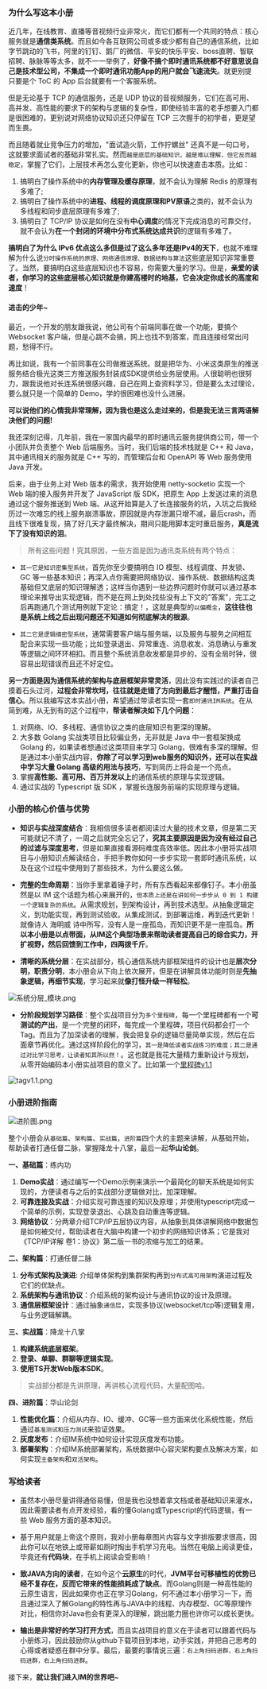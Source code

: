 ### 为什么写这本小册

近几年，在线教育、直播等音视频行业非常火，而它们都有一个共同的特点：核心服务就是**通信类系统**。而且如今各互联网公司或多或少都有自己的通信系统，比如字节跳动的飞书，阿里的钉钉、鹅厂的微信、平安的快乐平安、boss直聘、智联招聘、脉脉等等太多，就不一一举例了，**好像不搞个即时通讯系统都不好意思说自己是技术型公司，不集成一个即时通讯功能App的用户就会飞速流失**。就更别提只要是个 ToC 的 App 后台就要有一个客服系统。

但是无论基于 TCP 的通信服务，还是 UDP 协议的音视频服务，它们在高可用、高并发、高性能的要求下的架构与逻辑的复杂性，即使经验丰富的老手想要入门都是很困难的，更别说对网络协议知识还只停留在 TCP 三次握手的初学者，更是望而生畏。

而且随着就业竞争压力的增加，"面试造火箭，工作拧螺丝" 还真不是一句口号，这就要求面试者的基础非常扎实。然而`越是底层的基础知识，越是难以理解，但它反而越稳定`，掌握了它们，上层技术再怎么变化更新，你也可以快速直击本质。比如：

1. 搞明白了操作系统中的**内存管理及缓存原理**，就不会认为理解 Redis 的原理有多难了;
2. 搞明白了操作系统中的**进程、线程的调度原理和PV原语**之类的，就不会认为多线程和同步底层原理有多难了;
3. 搞明白了 TCP/IP 协议是如何在没有**中心调度**的情况下完成消息的可靠交付，就不会认为**在一个封闭的环境中分布式系统达成共识**的逻辑有多难了。

**搞明白了为什么 IPv6 优点这么多但是过了这么多年还是IPv4的天下**，也就不难理解为什么说`分时操作系统的原理、网络通信原理、数据结构与算法`这些底层知识非常重要了。当然，要搞明白这些底层知识也不容易，你需要大量的学习。但是，**亲爱的读者，你学习的这些底层核心知识就是你建高楼时的地基，它会决定你成长的高度和速度**！

#### 进击的少年~

最近，一个开发的朋友跟我说，他公司有个前端同事在做一个功能，要搞个 Websocket 客户端，但是心跳不会搞，网上也找不到答案，而且连接经常出问题，愁得不行。

再比如说，我有一个前同事在公司做推送系统。就是把华为、小米这类原生的推送服务结合极光这类三方推送服务封装成SDK提供给业务层使用。人很聪明也很努力，跟我说他对长连系统很感兴趣，自己在网上查资料学习，但是要么太过理论，要么就只是一个简单的 Demo，学的很困难也没什么进展。

**可以说他们的心情我非常理解，因为我也是这么走过来的，但是我无法三言两语解决他们的问题!**

我还深刻记得，几年前，我在一家国内最早的即时通讯云服务提供商公司，带一个小团队并负责整个 Web 后端服务。当时，我们后端的技术栈就是 C++ 和 Java，其中通讯相关的服务就是 C++ 写的，而管理后台和 OpenAPI 等 Web 服务使用 Java 开发。

后来，由于业务上对 Web 版本的需求，我开始使用 netty-socketio 实现一个 Web 端的接入服务并开发了 JavaScript 版 SDK，把原生 App 上发送过来的消息通过这个服务推送到 Web 端。从这开始算是入了长连接服务的坑，入坑之后我经历过一次难忘的线上服务崩溃事故，原因就是内存泄漏只增不减，最后crash，而且线下很难复现，搞了好几天才最终解决，期间只能用脚本定时重启服务，**真是流下了没有知识的泪**。

> 所有这些问题！究其原因，一些方面是因为通讯类系统有两个特点：

- `其一它是知识密集型系统`，首先你至少要搞明白 IO 模型、线程调度、并发锁、GC 等一些基本知识；再深入点你需要把网络协议、操作系统、数据结构这类基础但又底层的知识理解透；这样当你遇到一些边界问题时你就可以通过基本理论来推导出实现逻辑，而不是在网上到处找些没有上下文的"答案"，完工之后再跑通几个测试用例就下定论：搞定！，这就是典型的`以偏概全`，**这往往也是系统上线之后出现问题还不知道如何彻底解决的根源**。

- `其二它是逻辑缜密型系统`，通常需要客户端与服务端，以及服务与服务之间相互配合来实现一些功能；比如登录退出、异常重连、消息收发、消息确认与重发等逻辑之间环环相扣。而且整个系统消息收发都是异步的，没有全局时钟，很容易出现错误而且还不好定位。

**另一方面是因为通信系统的架构与底层框架非常灵活**，因此没有实践过的读者自己摸着石头过河，**过程会非常坎坷，往往就是走错了方向到最后才醒悟，严重打击自信心**。所以我编写这本实战小册，希望通过带读者实现一套`即时通讯IM系统`。在从简到难，从无到有的这个过程中，**帮读者解决如下几个问题**：

1. 对网络、IO、多线程、通信协议之类的底层知识有更深的理解。
2. 大多数 Golang 实战类项目比较偏业务，无非就是 Java 中一套框架换成 Golang 的，如果读者想通过这类项目来学习 Golang，很难有多深的理解。但是通过本小册实战内容，**你除了可以学习到web服务的知识外，还可以在实战中学习大量 Golang 高级的用法与技巧**，写到简历上将会是一个亮点。
3. 掌握**高性能、高可用、百万并发以上**的通信系统的原理与实现逻辑。
4. 通过实战的 Typescript 版 SDK ，掌握长连服务前端的实现原理与逻辑。

### 小册的核心价值与优势

- **知识与实战深度结合**：我相信很多读者都阅读过大量的技术文章，但是第二天可能就记不清了，一周之后就完全忘记了，**究其主要原因是因为没有经过自己的过滤与深度思考**，但是如果直接看源码难度高效率低。因此本小册将实战项目与小册知识点解读结合，手把手教你如何一步步实现一套即时通讯系统，以及在这个过程中使用到了那些技术，为什么要这么做。

- **完整的生命周期**：当你手里拿着锤子时，所有东西看起来都像钉子。本小册虽然是以 IM 这个话题为核心来展开的，`但本质上还是在讲如何一步步从 0 到 1 构建一个逻辑复杂的系统`。从需求规划，到架构设计，再到技术选型。从抽象逻辑定义，到功能实现，再到测试验收。从集成测试，到部署运维，再到迭代更新！就像诗人 海明威 诗中所写，没有人是一座孤岛，而知识更不是一座孤岛。**所以本小册是以点带面，从IM这个典型场景来帮助读者提高自己的综合实力，开扩视野，然后回馈到工作中，四两拨千斤**。

- **清晰的系统分层**：在实战部分，核心通信系统内部框架组件的设计也是**层次分明，职责分明**，本小册会从下向上依次展开，但是在讲解具体功能时则是**先抽象逻辑，再细节实现**，学习起来就**像打怪升级一样轻松**。

![系统分层_模块.png](https://p9-juejin.byteimg.com/tos-cn-i-k3u1fbpfcp/ae84665cc64641d9826a547dccf14028~tplv-k3u1fbpfcp-jj-mark:3024:0:0:0:q75.awebp)

- **分阶段规划学习路径**：整个实战项目分为`多个里程碑`，每一个里程碑都有一个**可测试的产出**，是一个完整的闭环，每完成一个里程碑，项目代码都会打一个 Tag。而且为了加深读者的理解，我会把复杂的逻辑尽量简单实现，然后在后面章节再优化。通过这样阶段化的学习，`其一是降低读者实战练习的难度；其二是通过对比学习思考，让读者知其所以然！`。这也就是我花大量精力重新设计与规划，从零开始编码本小册实战项目的意义了。比如第一个[里程碑v1.1](https://github.com/klintcheng/kim/releases/tag/v1.1)

![tagv1.1.png](https://p1-juejin.byteimg.com/tos-cn-i-k3u1fbpfcp/f96eca5aaaa34e46bb4955b9c5802ddc~tplv-k3u1fbpfcp-jj-mark:3024:0:0:0:q75.awebp)

### 小册进阶指南

![进阶图.png](https://p1-juejin.byteimg.com/tos-cn-i-k3u1fbpfcp/3aee116e14e64a5684f6ec91196de222~tplv-k3u1fbpfcp-jj-mark:3024:0:0:0:q75.awebp)

整个小册会从`基础篇`、`架构篇`、`实战篇`，`进阶篇`四个大的主题来讲解，从基础开始，帮助读者打通任督二脉，掌握降龙十八掌，最后一起**华山论剑**。

**一、基础篇**：练内功

1. **Demo实战**：通过编写一个Demo示例来演示一个最简化的聊天系统是如何实现的，方便读者与之后的实战部分逻辑做对比，加深理解。
2. **可靠连接及实战**：介绍实现可靠连接的知识及原理；并使用typescript完成一个简单的示例，实现登录退出、心跳及自动重连等逻辑。
3. **网络协议**：分两章介绍TCP/IP五层协议内容，从抽象到具体讲解网络中数据包是如何被交付，帮助读者在大脑中构建一个初步的网络知识体系；它是我对《TCP/IP详解 卷1：协议》第二版一书的浓缩与加工的结果。

**二、架构篇**：打通任督二脉

1. **分布式架构及演进**: 介绍单体架构到集群架构再到`分布式高可用架构`演进过程及它们的优缺点。
2. **系统架构与通讯协议**：介绍系统的架构设计与通讯协议的设计及原理。
3. **通信层框架设计**：通过抽象`通信层`，实现多协议(websocket/tcp等)逻辑复用，与业务逻辑解耦。

**三、实战篇**：降龙十八掌

1. **构建系统底层框架**。
2. **登录、单聊、群聊等逻辑实现**。
3. **使用TS开发Web版本SDK**。

> 实战部分都是先讲原理，再讲核心流程代码，大量配图哈。

**四、进阶篇**：华山论剑

1. **性能优化篇**：介绍从内存、IO、缓冲、GC等一些方面来优化系统性能，然后通过`基准测试和压力测试`来验证效果。
2. **灰度发布**：介绍IM系统中如何设计实现灰度发布功能。
3. **部署架构**：介绍IM系统部署架构，系统数据中心容灾架构要点及解决方案，如何实现`主备架构`和`双活架构`。

### 写给读者

- 虽然本小册尽量讲得通俗易懂，但是我也没想着拿文档或者基础知识来灌水，因此需要读者有点开发经验，看的懂Golang或Typescript的代码逻辑，有一些 Web 服务方面的基本知识。

- 基于用户就是上帝这个原则，我对小册每章图片内容与文字排版要求很高，因此你可以在地铁上或带薪如厕时掏出手机学习充电。当然在电脑上阅读更佳，毕竟还有**代码块**，在手机上阅读会受影响！

- **致JAVA方向的读者**，在如今这个**云原生**的时代，**JVM平台可移植性的优势已经不复存在，反而它带来的性能损耗成了缺点**。而Golang则是一种高性能的云原生语言，因此如果你也正在学习Golang，何不通过本小册学习一下，而且通过深入了解Golang的特性再与JAVA中的线程、内存模型、GC等原理作对比，相信你对Java也会有更深入的理解，跳出能力圈也许你可以成长更快。

- **输出是非常好的学习打开方式**，而且实战项目的意义在于读者可以跟着代码与小册练习，因此鼓励你从github下载项目到本地，动手实践，并把自己思考的心得或者疑惑在群中分享。最后，最要的事情说三遍：`右上角扫码进群，右上角扫码进群，右上角扫码进群`。

接下来，**就让我们进入IM的世界吧**~